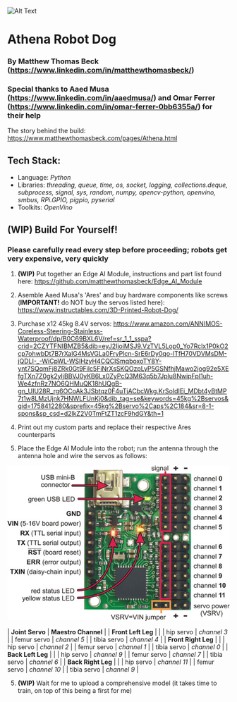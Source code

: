 ![Alt Text](images/athena-walking-1.gif)

# Athena Robot Dog
### By Matthew Thomas Beck (https://www.linkedin.com/in/matthewthomasbeck/)
### Special thanks to Aaed Musa (https://www.linkedin.com/in/aaedmusa/) and Omar Ferrer (https://www.linkedin.com/in/omar-ferrer-0bb6355a/) for their help

The story behind the build: https://www.matthewthomasbeck.com/pages/Athena.html

## Tech Stack:
- Language: *Python*
- Libraries: *threading, queue, time, os, socket, logging, collections.deque, subprocess, signal, sys, random, numpy, opencv-python, openvino, smbus, RPi.GPIO, pigpio, pyserial*
- Toolkits: *OpenVino*

## **(WIP)** Build For Yourself!
### Please carefully read every step before proceeding; robots get very expensive, very quickly

1. **(WIP)** Put together an Edge AI Module, instructions and part list found here: https://github.com/matthewthomasbeck/Edge_AI_Module

2. Asemble Aaed Musa's 'Ares' and buy hardware components like screws (**IMPORTANT!** do NOT buy the servos listed here): https://www.instructables.com/3D-Printed-Robot-Dog/

3. Purchase x12 45kg 8.4V servos: https://www.amazon.com/ANNIMOS-Coreless-Steering-Stainless-Waterproof/dp/B0C69BXL6V/ref=sr_1_1_sspa?crid=2CZYTFNIBMZB5&dib=eyJ2IjoiMSJ9.VzTVL5Lop0_Yo7Rclx1P0kO2cp7ohwbDt7B7rXalG4MsVGLa0FryPlcn-SrE6rDy0qo-lTfH70VDVMsDM-jQDLI-_-WiCpWL-WSlHzyH4CQCISmqboxoTY8Y-ynt7SQqmFj8ZRk0Gt9Filc5FiNrXsSKQOzpLyP5GSNfhjMawo2jog92e5XEfgTXn7Z0gk2yIjBBVJ0yKB6Lx0ZyPcQ3M63q5b7Jplu8NwipFpI1uh-We4zfnRz7NO6QHMuQK18hUQgB-gn_UIU28R_rg6OCoAk3JSbtqz0F4uTjACbcWkg.KrSoIdIEi_MDbt4yBtMP7t1w8LMzUjnk7HNWLFUnKj0&dib_tag=se&keywords=45kg%2Bservos&qid=1758412280&sprefix=45kg%2Bservo%2Caps%2C184&sr=8-1-spons&sp_csd=d2lkZ2V0TmFtZT1zcF9hdGY&th=1

4. Print out my custom parts and replace their respective Ares counterparts

5. Place the Edge AI Module into the robot; run the antenna through the antenna hole and wire the servos as follows:

![Alt Text](images/maestro.jpeg)

| **Joint Servo** | **Maestro Channel** |
| **Front Left Leg** |  |
| hip servo | *channel 3* |
| femur servo | *channel 5* |
| tibia servo | *channel 4* |
| **Front Right Leg** |  |
| hip servo | *channel 2* |
| femur servo | *channel 1* |
| tibia servo | *channel 0* |
| **Back Left Leg** |  |
| hip servo | *channel 9* |
| femur servo | *channel 7* |
| tibia servo | *channel 6* |
| **Back Right Leg** |  |
| hip servo | *channel 11* |
| femur servo | *channel 10* |
| tibia servo | *channel 9* |

5. **(WIP)** Wait for me to upload a comprehensive model (it takes time to train, on top of this being a first for me)